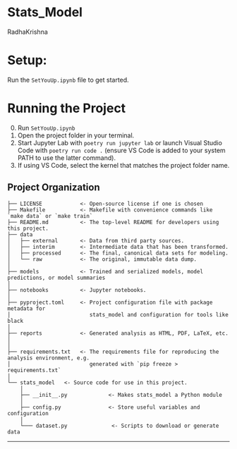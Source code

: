 # Stats_Model



RadhaKrishna

# Setup:
Run the `SetYouUp.ipynb` file to get started.

# Running the Project
0. Run `SetYouUp.ipynb`
1. Open the project folder in your terminal.
2. Start Jupyter Lab with `poetry run jupyter lab` or launch Visual Studio Code with `poetry run code .` (ensure VS Code is added to your system PATH to use the latter command).
3. If using VS Code, select the kernel that matches the project folder name.


## Project Organization

```
├── LICENSE            <- Open-source license if one is chosen
├── Makefile           <- Makefile with convenience commands like `make data` or `make train`
├── README.md          <- The top-level README for developers using this project.
├── data
│   ├── external       <- Data from third party sources.
│   ├── interim        <- Intermediate data that has been transformed.
│   ├── processed      <- The final, canonical data sets for modeling.
│   └── raw            <- The original, immutable data dump.
│
├── models             <- Trained and serialized models, model predictions, or model summaries
│
├── notebooks          <- Jupyter notebooks. 
│
├── pyproject.toml     <- Project configuration file with package metadata for 
│                         stats_model and configuration for tools like black
│
├── reports            <- Generated analysis as HTML, PDF, LaTeX, etc.
│   
│
├── requirements.txt   <- The requirements file for reproducing the analysis environment, e.g.
│                         generated with `pip freeze > requirements.txt`
│
└── stats_model   <- Source code for use in this project.
    │
    ├── __init__.py             <- Makes stats_model a Python module
    │
    ├── config.py               <- Store useful variables and configuration
    │
    └─── dataset.py              <- Scripts to download or generate data
```

--------

